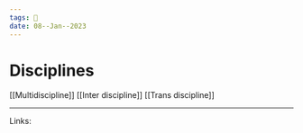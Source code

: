 ```yaml
---
tags: 🌱
date: 08--Jan--2023
---
```


# Disciplines

[[Multidiscipline]]
[[Inter discipline]]
[[Trans discipline]]

---
Links: 